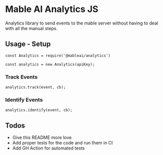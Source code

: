 # Mable AI Analytics JS

Analytics library to send events to the mable server without having to deal with all the manual steps.

## Usage - Setup

    const Analytics = require('@mableai/analytics')

    const analytics = new Analytics(apiKey);

### Track Events

    analytics.track(event, cb);

### Identify Events

    analytics.identify(event, cb);

## Todos

* Give this README more love
* Add proper tests for the code and run them in CI
* Add GH Action for automated tests
